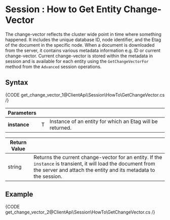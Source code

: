 # Session : How to Get Entity Change-Vector

The change-vector reflects the cluster wide point in time where something happened. It includes the unique database ID, node identifier, and the Etag of the document in the specific node.
When a document is downloaded from the server, it contains various metadata information e.g. ID or current change-vector. Current change-vector is stored within the metadata in session and is available for each entity using the `GetChangeVectorFor` method from the `Advanced` session operations.

## Syntax

{CODE get_change_vector_1@ClientApi\Session\HowTo\GetChangeVector.cs /}

| Parameters | | |
| ------------- | ------------- | ----- |
| **instance** | T | Instance of an entity for which an Etag will be returned. |

| Return Value | |
| ------------- | ----- |
| string | Returns the current change-vector for an entity. If the `instance` is transient, it will load the document from the server and attach the entity and its metadata to the session. |

## Example

{CODE get_change_vector_2@ClientApi\Session\HowTo\GetChangeVector.cs /}
